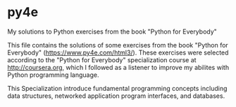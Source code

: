 # py4e
My solutions to Python exercises from the book "Python for Everybody"

This file contains the solutions of some exercises from the book "Python for Everybody" (https://www.py4e.com/html3/). These exercises were selected according to the "Python for Everybody" specialization course at http://coursera.org, which I followed as a listener to improve my abilites with Python programming language.

This Specialization introduce fundamental programming concepts including data structures, networked application program interfaces, and databases.
